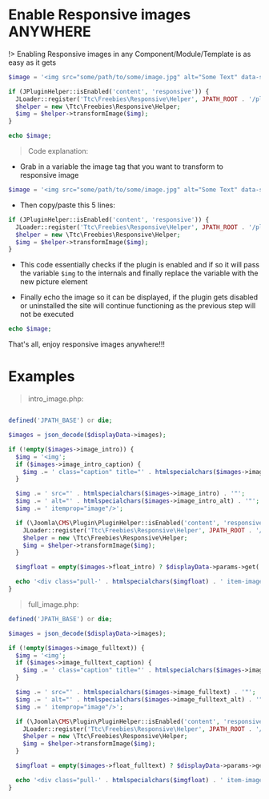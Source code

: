 # Enable Responsive images ANYWHERE

!> Enabling Responsive images in any Component/Module/Template is as easy as it gets

```php
$image = '<img src="some/path/to/some/image.jpg" alt="Some Text" data-something="whatever" />';

if (JPluginHelper::isEnabled('content', 'responsive')) {
  JLoader::register('Ttc\Freebies\Responsive\Helper', JPATH_ROOT . '/plugins/content/responsive/helper.php', true);
  $helper = new \Ttc\Freebies\Responsive\Helper;
  $img = $helper->transformImage($img);
}

echo $image;
```

> Code explanation:

- Grab in a variable the image tag that you want to transform to responsive image
```php
$image = '<img src="some/path/to/some/image.jpg" alt="Some Text" data-something="whatever" />';
```
- Then copy/paste this 5 lines: 
```php
if (JPluginHelper::isEnabled('content', 'responsive')) {
  JLoader::register('Ttc\Freebies\Responsive\Helper', JPATH_ROOT . '/plugins/content/responsive/helper.php', true);
  $helper = new \Ttc\Freebies\Responsive\Helper;
  $img = $helper->transformImage($img);
}
```
- This code essentially checks if the plugin is enabled and if so it will pass the variable `$img` to the internals and finally replace the variable with the new picture element

- Finally echo the image so it can be displayed, if the plugin gets disabled or uninstalled the site will continue functioning as the previous step will not be executed
```php
echo $image;
```

That's all, enjoy responsive images anywhere!!!


# Examples

> intro_image.php:

```php

defined('JPATH_BASE') or die;

$images = json_decode($displayData->images);

if (!empty($images->image_intro)) {
  $img = '<img';
  if ($images->image_intro_caption) {
    $img .= ' class="caption" title="' . htmlspecialchars($images->image_intro_caption) . '"';
  }

  $img .= ' src="' . htmlspecialchars($images->image_intro) . '"';
  $img .= ' alt="' . htmlspecialchars($images->image_intro_alt) . '"';
  $img .= ' itemprop="image"/>';

  if (\Joomla\CMS\Plugin\PluginHelper::isEnabled('content', 'responsive')) {
    JLoader::register('Ttc\Freebies\Responsive\Helper', JPATH_ROOT . '/plugins/content/responsive/helper.php', true);
    $helper = new \Ttc\Freebies\Responsive\Helper;
    $img = $helper->transformImage($img);
  }

  $imgfloat = empty($images->float_intro) ? $displayData->params->get('float_intro') : $images->float_intro;

  echo '<div class="pull-' . htmlspecialchars($imgfloat) . ' item-image">' . $img . '</div>';
}
```

> full_image.php:

```php
defined('JPATH_BASE') or die;

$images = json_decode($displayData->images);

if (!empty($images->image_fulltext)) {
  $img = '<img';
  if ($images->image_fulltext_caption) {
    $img .= ' class="caption" title="' . htmlspecialchars($images->image_fulltext_caption) . '"';
  }

  $img .= ' src="' . htmlspecialchars($images->image_fulltext) . '"';
  $img .= ' alt="' . htmlspecialchars($images->image_fulltext_alt) . '"';
  $img .= ' itemprop="image"/>';

  if (\Joomla\CMS\Plugin\PluginHelper::isEnabled('content', 'responsive')) {
    JLoader::register('Ttc\Freebies\Responsive\Helper', JPATH_ROOT . '/plugins/content/responsive/helper.php', true);
    $helper = new \Ttc\Freebies\Responsive\Helper;
    $img = $helper->transformImage($img);
  }

  $imgfloat = empty($images->float_fulltext) ? $displayData->params->get('float_fulltext') : $images->float_fulltext;

  echo '<div class="pull-' . htmlspecialchars($imgfloat) . ' item-image">' . $img . '</div>';
}
```
